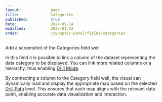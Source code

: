 ```yaml
---
layout:             page
title:              Categories
published:          true
date:               2024-09-14
modified:           2025-01-22
order:              /synoptic-panel/fields/categories
---
```


<todo> Add a screenshot of the Categories field well. </todo>

In this field it is possible to link a column of the dataset representing the data category to be displayed. You can link more related columns or a hierarchy, thus enabling [Drill Mode](./../features/drill-mode.md).

By connecting a column to the Category field well, the visual can dynamically load and display the appropriate map based on the selected [Drill Path](./../features/drill-mode.md#the-drill-path) level. This ensures that each map aligns with the relevant data point, enabling accurate data visualization and interaction.